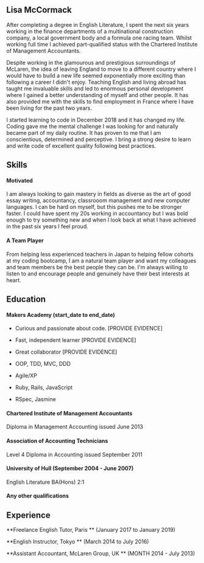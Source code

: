 ## Lisa McCormack

After completing a degree in English Literature,  I spent the next six years working in the finance departments of a multinational construction company, a local government body and a formula one racing team.  Whilst working full time I achieved part-qualified status with the Chartered Institute of Management Accountants.  

Despite working in the glamourous and prestigious surroundings of McLaren, the idea of leaving England to move to a different country where I would have to build a new life seemed exponentially more exciting than following a career I didn't enjoy.  Teaching English and living abroad has taught me invaluable skills and led to enormous personal development where I gained a better understanding of myself and other people.  It has also provided me with the skills to find employment in France where I have been living for the past two years.

I started learning to code in December 2018 and it has changed my life.  Coding gave me the mental challenge I was looking for and naturally became part of my daily routine.  It has proven to me that I am conscientious, determined and perceptive.  I bring a strong desire to learn and write code of excellent quality following best practices.  

## Skills

#### Motivated

I am always looking to gain mastery in fields as diverse as the art of good essay writing, accountancy, classrooom management and new computer languages.  I can be hard on myself, but this pushes me to be stronger faster.  I could have spent my 20s working in accountancy but I was bold enough to try something new and when I look back at what I have achieved in the past six years I feel proud.  

#### A Team Player

From helping less experienced teachers in Japan to helping fellow cohorts at my coding bootcamp, I am a natural team player and want my colleagues and team members be the best people they can be.  I'm always willing to listen to and encourage people and genuinely have their best interests at heart.  

## Education

#### Makers Academy (start_date to end_date)

- Curious and passionate about code. [PROVIDE EVIDENCE]
- Fast, independent learner [PROVIDE EVIDENCE]
- Great collaborator [PROVIDE EVIDENCE]

- OOP, TDD, MVC, DDD
- Agile/XP
- Ruby, Rails, JavaScript
- RSpec, Jasmine

#### Chartered Institute of Management Accountants 

Diploma in Management Accounting issued June 2013

#### Association of Accounting Technicians

Level 4 Diploma in Accounting issued September 2011

#### University of Hull (September 2004 - June 2007)

English Literature BA(Hons) 2:1

#### Any other qualifications

## Experience

**Freelance English Tutor, Paris ** (January 2017 to January 2019)    

**English Instructor, Tokyo ** (March 2014 to July 2016)   

**Assistant Accountant, McLaren Group, UK ** (MONTH 2014 - July 2013)




